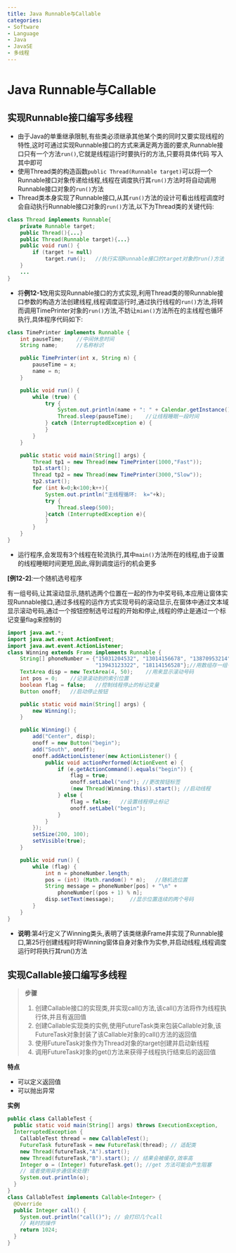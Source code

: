 ```yaml
---
title: Java Runnable与Callable
categories:
- Software
- Language
- Java
- JavaSE
- 多线程
---
```

# Java Runnable与Callable

## 实现Runnable接口编写多线程

- 由于Java的单重继承限制,有些类必须继承其他某个类的同时又要实现线程的特性,这时可通过实现Runnable接口的方式来满足两方面的要求,Runnable接口只有一个方法`run()`,它就是线程运行时要执行的方法,只要将具体代码 写入其中即可
- 使用Thread类的构造函数`public Thread(Runnable target)`可以将一个Runnable接口对象传递给线程,线程在调度执行其`run()`方法时将自动调用Runnable接口对象的`run()`方法
- Thread类本身实现了Runnable接口,从其`run()`方法的设计可看出线程调度时会自动执行Runnable接口对象的`run()`方法,以下为Thread类的关键代码:

```java
class Thread implements Runnable{
    private Runnable target;
    public Thread(){...}
    public Thread(Runnable target){...}
    public void run() {
        if (target != null)
            target.run();   //执行实现Runnable接口的target对象的run()方法
    }
    ...
}
```

- 将**例12-1**改用实现Runnable接口的方式实现,利用Thread类的带Runnable接口参数的构造方法创建线程,线程调度运行时,通过执行线程的`run()`方法,将转而调用TimePrinter对象的`run()`方法,不妨让`mian()`方法所在的主线程也循环执行,具体程序代码如下:

```java
class TimePrinter implements Runnable {
    int pauseTime;    //中间休息时间
    String name;      //名称标识

    public TimePrinter(int x, String n) {
        pauseTime = x;
        name = n;
    }

    public void run() {
        while (true) {
            try {
                System.out.println(name + ": " + Calendar.getInstance().getTime());
                Thread.sleep(pauseTime);    //让线程睡眠一段时间
            } catch (InterruptedException e) {
            }
        }
    }

    public static void main(String[] args) {
        Thread tp1 = new Thread(new TimePrinter(1000,"Fast"));
        tp1.start();
        Thread tp2 = new Thread(new TimePrinter(3000,"Slow"));
        tp2.start();
        for (int k=0;k<100;k++){
            System.out.println("主线程循环:  k="+k);
            try {
                Thread.sleep(500);
            }catch (InterruptedException e){
            }
        }
    }
}
```

- 运行程序,会发现有3个线程在轮流执行,其中`main()`方法所在的线程,由于设置的线程睡眠时间更短,因此,得到调度运行的机会更多

**[例12-2]**:一个随机选号程序

有一组号码,让其滚动显示,随机选两个位置在一起的作为中奖号码,本应用让窗体实现Runnable接口,通过多线程的运作方式实现号码的滚动显示,在窗体中通过文本域显示滚动号码,通过一个按钮控制选号过程的开始和停止,线程的停止是通过一个标记变量flag来控制的

```java
import java.awt.*;
import java.awt.event.ActionEvent;
import java.awt.event.ActionListener;
class Winning extends Frame implements Runnable {
    String[] phoneNumber = {"15031204532", "13014156678", "13870953214",
                            "13943123322", "18114156528"};//用数组存一组号码
    TextArea disp = new TextArea(4, 50);    //用来显示滚动号码
    int pos = 0;    //记录滚动到的索引位置
    boolean flag = false;   //控制线程停止的标记变量
    Button onoff;   //启动停止按钮

    public static void main(String[] args) {
        new Winning();
    }

    public Winning() {
        add("Center", disp);
        onoff = new Button("begin");
        add("South", onoff);
        onoff.addActionListener(new ActionListener() {
            public void actionPerformed(ActionEvent e) {
                if (e.getActionCommand().equals("begin")) {
                    flag = true;
                    onoff.setLabel("end"); //更改按钮标签
                    (new Thread(Winning.this)).start(); //启动线程
                } else {
                    flag = false;   //设置线程停止标记
                    onoff.setLabel("begin");
                }
            }
        });
        setSize(200, 100);
        setVisible(true);
    }

    public void run() {
        while (flag) {
            int n = phoneNumber.length;
            pos = (int) (Math.random() * n);   //随机选位置
            String message = phoneNumber[pos] + "\n" +
                phoneNumber[(pos + 1) % n];
            disp.setText(message);     //显示位置连续的两个号码
        }
    }
}
```

- **说明**:第4行定义了Winning类头,表明了该类继承Frame并实现了Runnable接口,第25行创建线程时将Winning窗体自身对象作为实参,并启动线程,线程调度运行时将执行其run()方法

## 实现Callable接口编写多线程

> **步骤**
>
> 1. 创建Callable接口的实现类,并实现call()方法,该call()方法将作为线程执行体,并且有返回值
> 2. 创建Callable实现类的实例,使用FutureTask类来包装Callable对象,该FutureTask对象封装了该Callable对象的call()方法的返回值
> 3. 使用FutureTask对象作为Thread对象的target创建并启动新线程
> 4. 调用FutureTask对象的get()方法来获得子线程执行结束后的返回值

**特点**

- 可以定义返回值
- 可以抛出异常

**实例**

```java
public class CallableTest {
  public static void main(String[] args) throws ExecutionException,
  InterruptedException {
    CallableTest thread = new CallableTest();
    FutureTask futureTask = new FutureTask(thread); // 适配类
    new Thread(futureTask,"A").start();
    new Thread(futureTask,"B").start(); // 结果会被缓存,效率高
    Integer o = (Integer) futureTask.get(); //get 方法可能会产生阻塞
    // 或者使用异步通信来处理!
    System.out.println(o);
  }
}
class CallableTest implements Callable<Integer> {
  @Override
  public Integer call() {
    System.out.println("call()"); // 会打印几个call
    // 耗时的操作
    return 1024;
  }
}
```
